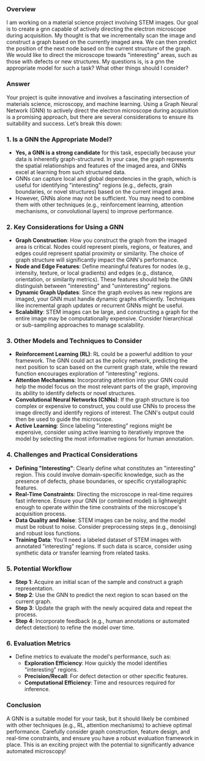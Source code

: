 ### Overview
I am working on a material science project involving STEM images. Our goal is to create a gnn capable of actively directing the electron microscope during acquisition. My thought is that we incrementally scan the image and construct a graph based on the currently imaged area. We can then predict the position of the next node based on the current structure of the graph. We would like to direct the microscope towards "interesting" areas, such as those with defects or new structures. My questions is, is a gnn the appropriate model for such a task? What other things should I consider?

### Answer
Your project is quite innovative and involves a fascinating intersection of materials science, microscopy, and machine learning. Using a Graph Neural Network (GNN) to actively direct the electron microscope during acquisition is a promising approach, but there are several considerations to ensure its suitability and success. Let’s break this down:

### 1. **Is a GNN the Appropriate Model?**
   - **Yes, a GNN is a strong candidate** for this task, especially because your data is inherently graph-structured. In your case, the graph represents the spatial relationships and features of the imaged area, and GNNs excel at learning from such structured data.
   - GNNs can capture local and global dependencies in the graph, which is useful for identifying "interesting" regions (e.g., defects, grain boundaries, or novel structures) based on the current imaged area.
   - However, GNNs alone may not be sufficient. You may need to combine them with other techniques (e.g., reinforcement learning, attention mechanisms, or convolutional layers) to improve performance.

### 2. **Key Considerations for Using a GNN**
   - **Graph Construction**: How you construct the graph from the imaged area is critical. Nodes could represent pixels, regions, or features, and edges could represent spatial proximity or similarity. The choice of graph structure will significantly impact the GNN's performance.
   - **Node and Edge Features**: Define meaningful features for nodes (e.g., intensity, texture, or local gradients) and edges (e.g., distance, orientation, or similarity metrics). These features should help the GNN distinguish between "interesting" and "uninteresting" regions.
   - **Dynamic Graph Updates**: Since the graph evolves as new regions are imaged, your GNN must handle dynamic graphs efficiently. Techniques like incremental graph updates or recurrent GNNs might be useful.
   - **Scalability**: STEM images can be large, and constructing a graph for the entire image may be computationally expensive. Consider hierarchical or sub-sampling approaches to manage scalability.

### 3. **Other Models and Techniques to Consider**
   - **Reinforcement Learning (RL)**: RL could be a powerful addition to your framework. The GNN could act as the policy network, predicting the next position to scan based on the current graph state, while the reward function encourages exploration of "interesting" regions.
   - **Attention Mechanisms**: Incorporating attention into your GNN could help the model focus on the most relevant parts of the graph, improving its ability to identify defects or novel structures.
   - **Convolutional Neural Networks (CNNs)**: If the graph structure is too complex or expensive to construct, you could use CNNs to process the image directly and identify regions of interest. The CNN's output could then be used to guide the microscope.
   - **Active Learning**: Since labeling "interesting" regions might be expensive, consider using active learning to iteratively improve the model by selecting the most informative regions for human annotation.

### 4. **Challenges and Practical Considerations**
   - **Defining "Interesting"**: Clearly define what constitutes an "interesting" region. This could involve domain-specific knowledge, such as the presence of defects, phase boundaries, or specific crystallographic features.
   - **Real-Time Constraints**: Directing the microscope in real-time requires fast inference. Ensure your GNN (or combined model) is lightweight enough to operate within the time constraints of the microscope's acquisition process.
   - **Data Quality and Noise**: STEM images can be noisy, and the model must be robust to noise. Consider preprocessing steps (e.g., denoising) and robust loss functions.
   - **Training Data**: You’ll need a labeled dataset of STEM images with annotated "interesting" regions. If such data is scarce, consider using synthetic data or transfer learning from related tasks.

### 5. **Potential Workflow**
   - **Step 1**: Acquire an initial scan of the sample and construct a graph representation.
   - **Step 2**: Use the GNN to predict the next region to scan based on the current graph.
   - **Step 3**: Update the graph with the newly acquired data and repeat the process.
   - **Step 4**: Incorporate feedback (e.g., human annotations or automated defect detection) to refine the model over time.

### 6. **Evaluation Metrics**
   - Define metrics to evaluate the model's performance, such as:
     - **Exploration Efficiency**: How quickly the model identifies "interesting" regions.
     - **Precision/Recall**: For defect detection or other specific features.
     - **Computational Efficiency**: Time and resources required for inference.

### Conclusion
A GNN is a suitable model for your task, but it should likely be combined with other techniques (e.g., RL, attention mechanisms) to achieve optimal performance. Carefully consider graph construction, feature design, and real-time constraints, and ensure you have a robust evaluation framework in place. This is an exciting project with the potential to significantly advance automated microscopy!